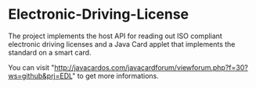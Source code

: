 # Electronic-Driving-License
The project implements the host API for reading out ISO compliant electronic driving licenses and a Java Card applet that implements the standard on a smart card.

You can visit "http://javacardos.com/javacardforum/viewforum.php?f=30?ws=github&prj=EDL" to get more informations.
